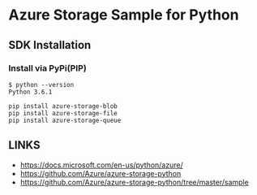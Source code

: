 # Azure Storage Sample for Python

## SDK Installation

### Install via PyPi(PIP)
```
$ python --version
Python 3.6.1

pip install azure-storage-blob
pip install azure-storage-file
pip install azure-storage-queue
```



## LINKS
- https://docs.microsoft.com/en-us/python/azure/
- https://github.com/Azure/azure-storage-python
- https://github.com/Azure/azure-storage-python/tree/master/sample
